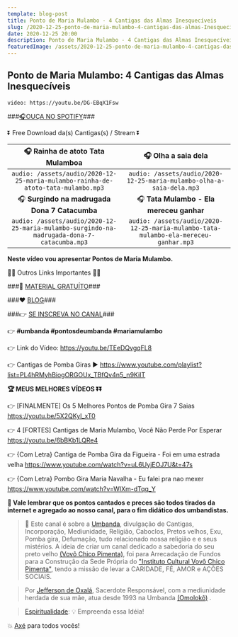 ```yaml
---
template: blog-post
title: Ponto de Maria Mulambo - 4 Cantigas das Almas Inesquecíveis
slug: /2020-12-25-ponto-de-maria-mulambo-4-cantigas-das-almas-Inesqueciveis
date: 2020-12-25 20:00
description: Ponto de Maria Mulambo - 4 Cantigas das Almas Inesquecíveis
featuredImage: /assets/2020-12-25-ponto-de-maria-mulambo-4-cantigas-das-almas-Inesqueciveis.jpg
---
```

## **Ponto de Maria Mulambo: 4 Cantigas das Almas Inesquecíveis**

<!-- #1: Embed through web URL -->
`video: https://youtu.be/DG-EBqX1Fsw`

###<a href='https://vovochicopimenta.cyou/spotify' target="_blank">🎧OUÇA NO SPOTIFY</a>###

⏬ Free Download da(s) Cantigas(s) / Stream ⏬

|🎧 __Rainha de atoto Tata Mulamboa__|🎧 __Olha a saia dela__|
| :---: | :---: |
|`audio: /assets/audio/2020-12-25-maria-mulambo-rainha-de-atoto-tata-mulambo.mp3`|`audio: /assets/audio/2020-12-25-maria-mulambo-olha-a-saia-dela.mp3`|
|🎧 __Surgindo na madrugada Dona 7 Catacumba__|🎧 __Tata Mulambo - Ela mereceu ganhar__|
|`audio: /assets/audio/2020-12-25-maria-mulambo-surgindo-na-madrugada-dona-7-catacumba.mp3`|`audio: /assets/audio/2020-12-25-maria-mulambo-tata-mulambo-ela-mereceu-ganhar.mp3`|

**Neste vídeo vou apresentar Pontos de Maria Mulambo.**

🔽🔽 Outros Links Importantes 🔽🔽

###🎁 <a href='https://linktr.ee/vovochicopimenta' target="_blank">MATERIAL GRATUÍTO</a>###

###❤ <a href='https://vovochicopimenta.cyou/blog'>BLOG</a>###

###👉 <a href='https://www.youtube.com/channel/UCQdWrQlNuy2CAWrsGGDs_Wg?sub_confirmation=1' target="_blank">SE INSCREVA NO CANAL</a>###

👉 **#umbanda #pontosdeumbanda #mariamulambo**

👉 Link do Vídeo: 
https://youtu.be/TEeDQvgqFL8

👉 Cantigas de Pomba Giras
▶ https://www.youtube.com/playlist?list=PL4hRMyhBiogORGOUx_TBfQv4n5_n9KiIT

**🏆 MEUS MELHORES VÍDEOS ⏬⏬**

👉 [FINALMENTE] Os 5 Melhores Pontos de Pomba Gira 7 Saias
https://youtu.be/5X2QKyI_xT0

👉 4 [FORTES] Cantigas de Maria Mulambo, Você Não Perde Por Esperar
https://youtu.be/6bBKb1LQRe4

👉 {Com Letra} Cantiga de Pomba Gira da Figueira - Foi em uma estrada velha
https://www.youtube.com/watch?v=uL6UyjEOJ7U&t=47s

👉 {Com Letra} Pombo Gira Maria Navalha - Eu falei pra nao mexer
https://www.youtube.com/watch?v=WIXm-dTqq_Y

**🔴 Vale lembrar que os pontos cantados e preces são todos tirados da internet e agregado ao nosso canal, para o fim didático dos umbandistas.**

>🙏 Este canal é sobre a <a href='https://pt.wikipedia.org/wiki/Umbanda' target="_blank">Umbanda</a>, divulgação de Cantigas, Incorporação, Mediunidade, Religião, Caboclos, Pretos velhos, Exu, Pomba gira, Defumação, tudo relacionado nossa religião e  e seus mistérios.
A ideia de criar um canal dedicado a sabedoria do seu preto velho <a href='https://vovochicopimenta.cyou'>(Vovô Chico Pimenta)</a>, foi para Arrecadação de Fundos para a Construção da Sede Própria do <a href='https://vovochicopimenta.cyou'>"Instituto Cultural Vovô Chico Pimenta"</a>, tendo a missão de levar a CARIDADE, FÉ, AMOR e AÇÕES SOCIAIS.

>Por <a href='https://www.youtube.com/channel/UCvjsa9RBIztSUkd1JioCjJQ?sub_confirmation=1' target="_blank">Jefferson de Oxalá</a>, Sacerdote Responsável, com a mediunidade herdada de sua mãe, atua desde 1993 na Umbanda <a href='https://pt.wikipedia.org/wiki/Omolok%C3%B4' target="_blank">(Omolokô)</a> .

><a href='https://pt.wikipedia.org/wiki/Espiritualidade' target="_blank">Espiritualidade</a>: 💡 Empreenda essa Idéia!

💥 <a href='https://pt.wikipedia.org/wiki/Ax%C3%A9' target="_blank">Axé</a> para todos vocês!